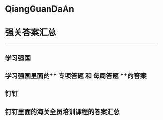 # QiangGuanDaAn #
# 强关答案汇总 #
---
## 学习强国 ##

学习强国里面的** 专项答题 **和** 每周答题 **的答案
---
## 钉钉 ##

钉钉里面的**海关全员培训课程**的答案汇总
---
